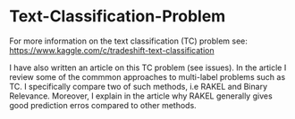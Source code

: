 Text-Classification-Problem
===========================
For more information on the text classification (TC) problem see: 
https://www.kaggle.com/c/tradeshift-text-classification

I have also written an article on this TC problem (see issues). In the article I review some of the 
commmon approaches to multi-label problems such as TC. I specifically compare two of such methods,
i.e RAKEL and Binary Relevance. Moreover, I explain in the article why RAKEL generally gives good
prediction erros compared to other methods.
